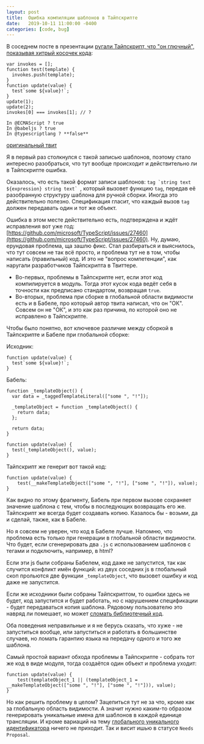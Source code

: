 ```yaml
---
layout: post
title:  Ошибка компиляции шаблонов в Тайпскрипте
date:   2019-10-11 11:00:00 -0400
categories: [code, bug]
---
```


В соседнем посте в презентации [ругали Тайпскрипт, что "он глючный", показывая хитрый косочек кода](https://youtu.be/6WfUDHlhO8s?t=1003):
```
var invokes = [];
function test(template) {
  invokes.push(template); 
}
function update(value) {
  test`some ${value}!`;
}
update(1);
update(2);
invokes[0] === invokes[1]; // ?

In @ECMAScript ? true
In @babeljs ? true
In @typescriptlang ? **false**
```
[оригинальный твит](https://twitter.com/webreflection/status/1038115439539363840)

Я в первый раз столкнулся с такой записью шаблонов, поэтому стало интересно разобраться, что тут вообще происходит и действительно ли в Тайпскрипте ошибка.

Оказалось, что есть такой формат записи шаблонов: ``tag `string text ${expression} string text` ``, который вызовет функцию `tag`, передав её разобранную структуру шаблона для ручной сборки. Иногда это действительно полезно. Спецификация гласит, что каждый вызов `tag` должен передавать один и тот же объект.

Ошибка в этом месте действительно есть, подтверждена и ждёт исправления вот уже год: [https://github.com/microsoft/TypeScript/issues/27460](https://github.com/microsoft/TypeScript/issues/27460). Ну, думаю, ерундовая проблема, ща зашлю фикс. Стал разбираться и выяснилось, что тут совсем не так всё просто, и проблема тут не в том, чтобы написать (правильный) код. И это не "вопрос компетенции", как наругали разработчиков Тайпскрипта в Твиттере.

- Во-первых, проблемы в Тайпскрипте нет, если этот код компилируется в модуль. Тогда этот кусок кода ведёт себя в точности как предписано стандартом, возвращая `true`.
- Во-вторых, проблема при сборке в глобальной области видимости есть и в Бабеле, про который автор твита написал, что он "ОК". Совсем он не "ОК", и это как раз причина, по которой оно не исправлено в Тайпскрипте.

Чтобы было понятно, вот ключевое различие между сборкой в Тайпскрипте и Бабеле при глобальной сборке:

Исходник:
```
function update(value) {
  test`some ${value}!`;
}
```

Бабель:
```
function _templateObject() {
  var data = _taggedTemplateLiteral(["some ", "!"]);

  _templateObject = function _templateObject() {
    return data;
  };

  return data;
}

function update(value) {
  test(_templateObject(), value);
}
```

Тайпскрипт же генерит вот такой код:
```
function update(value) {
    test(__makeTemplateObject(["some ", "!"], ["some ", "!"]), value);
}
```

Как видно по этому фрагменту, Бабель при первом вызове сохраняет значение шаблона с тем, чтобы в последующих возвращать его же. Тайпскрипт же всегда будет создавать копию. Казалось бы - возьми, да и сделай, также, как в Бабеле.

Но я совсем не уверен, что код в Бабеле лучше. Напомню, что проблема есть только при генерации в глобальной области видимости. Что будет, если сгенерировать два `.js` с использованием шаблонов с тегами и подключить, например, в html?

Если эти js были собраны Бабелем, код даже не запустится, так как случится конфликт имён функций: из двух соседних js в глобальный скоп прольются две функции `_templateObject`, что вызовет ошибку и код даже не запустится.

Если же исходники были собраны Тайпскриптом, то ошибки здесь не будет, код запустится и будет работать, но с нарушением спецификации - будет передаваться копия шаблона. Рядовому пользователю это навряд ли помешает, но может [сломать библиотечный код](https://github.com/WebReflection/hyperHTML/issues/270).

Оба поведения неправильные и я не берусь сказать, что хуже - не запуститься вообще, или запуститься и работать в большинстве случаев, но ломать гарантию языка на передачу одного и того же шаблона.

Самый простой вариант обхода проблемы в Тайпскрипте - собрать тот же код в виде модуля, тогда создаётся один объект и проблема уходит:
```
function update(value) {
    test(templateObject_1 || (templateObject_1 = __makeTemplateObject(["some ", "!"], ["some ", "!"])), value);
}
```

Но как решить проблему в целом? Зацепиться тут не за что, кроме как за глобальную область видимости. А значит нужно каким-то образом генерировать уникальные имена для шаблонов в каждой единице трансляции. И кроме вариаций на тему [глобального уникального идентификатора](https://en.wikipedia.org/wiki/Universally_unique_identifier) ничего не приходит. Так и висит ишью в статусе `Needs Proposal`.

